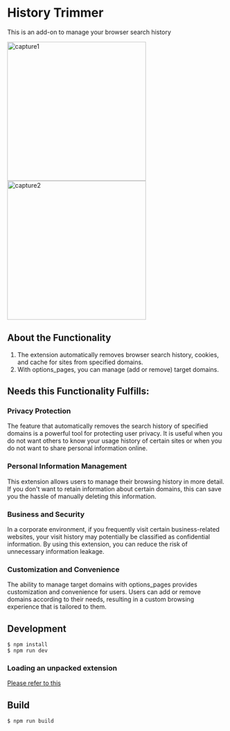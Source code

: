 # History Trimmer

This is an add-on to manage your browser search history

<img width="320" alt="capture1" src="https://github.com/aozou99/history-trimmer/assets/21310288/abd4ab10-cb1a-4104-8913-0ae0a4d171e4">
<img width="320" alt="capture2" src="https://github.com/aozou99/history-trimmer/assets/21310288/1118cb98-44f4-405d-8d62-042912823500">


## About the Functionality

1. The extension automatically removes browser search history, cookies, and cache for sites from specified domains.
1. With options_pages, you can manage (add or remove) target domains.

## Needs this Functionality Fulfills:

### Privacy Protection
The feature that automatically removes the search history of specified domains is a powerful tool for protecting user privacy. It is useful when you do not want others to know your usage history of certain sites or when you do not want to share personal information online.

### Personal Information Management
This extension allows users to manage their browsing history in more detail. If you don't want to retain information about certain domains, this can save you the hassle of manually deleting this information.

### Business and Security
In a corporate environment, if you frequently visit certain business-related websites, your visit history may potentially be classified as confidential information. By using this extension, you can reduce the risk of unnecessary information leakage.

### Customization and Convenience
The ability to manage target domains with options_pages provides customization and convenience for users. Users can add or remove domains according to their needs, resulting in a custom browsing experience that is tailored to them.

## Development

```
$ npm install
$ npm run dev
```

### Loading an unpacked extension

[Please refer to this](https://developer.chrome.com/docs/extensions/mv3/getstarted/development-basics/#load-unpacked)

## Build

```
$ npm run build
```
